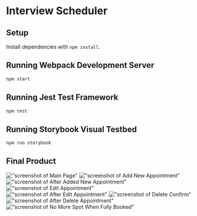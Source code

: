# Interview Scheduler

## Setup

Install dependencies with `npm install`.

## Running Webpack Development Server

```sh
npm start
```

## Running Jest Test Framework

```sh
npm test
```

## Running Storybook Visual Testbed

```sh
npm run storybook
```

## Final Product
!["screenshot of Main Page"](https://github.com/jbh0630/scheduler/blob/main/screenshots/1.png)
!["screenshot of Add New Appointment"](https://github.com/jbh0630/scheduler/blob/main/screenshots/2.png)
!["screenshot of After Added New Appointment"](https://github.com/jbh0630/scheduler/blob/main/screenshots/3.png)
!["screenshot of Edit Appointment"](https://github.com/jbh0630/scheduler/blob/main/screenshots/4.png)
!["screenshot of After Edit Appointment"](https://github.com/jbh0630/scheduler/blob/main/screenshots/5.png)
!["screenshot of Delete Confirm"](https://github.com/jbh0630/scheduler/blob/main/screenshots/6.png)
!["screenshot of After Delete Appointment"](https://github.com/jbh0630/scheduler/blob/main/screenshots/7.png)
!["screenshot of No More Spot When Fully Booked"](https://github.com/jbh0630/scheduler/blob/main/screenshots/8.png)
